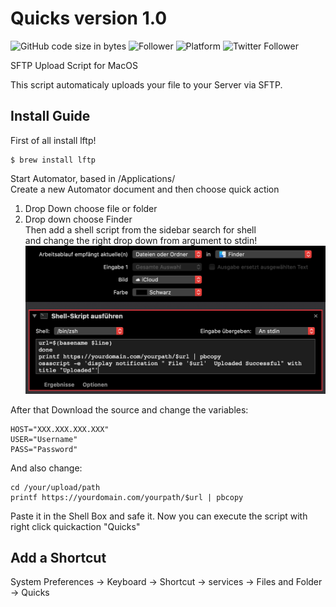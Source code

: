 # Quicks version 1.0
![GitHub code size in bytes](https://img.shields.io/github/languages/code-size/nekogami-dono/quicks)
![Follower](https://img.shields.io/github/followers/nekogami-dono?style=social)
![Platform](https://img.shields.io/badge/platform-macos%2010.15-blue)
![Twitter Follower](https://img.shields.io/twitter/follow/Kenny94_?style=social)


SFTP Upload Script for MacOS

This script automaticaly uploads your file to your Server via SFTP.
## Install Guide
First of all install lftp!  
```
$ brew install lftp
```
Start Automator, based in /Applications/  
Create a new Automator document and then choose quick action  
1. Drop Down choose file or folder  
2. Drop down choose Finder  
Then add a shell script from the sidebar search for shell  
and change the right drop down from argument to stdin!
![Service](https://raw.githubusercontent.com/Nekogami-dono/Quicks/master/service.png)

After that Download the source and change the variables:
```
HOST="XXX.XXX.XXX.XXX"
USER="Username"
PASS="Password"
```
  And also change: 
```
cd /your/upload/path
printf https://yourdomain.com/yourpath/$url | pbcopy
```
Paste it in the Shell Box and safe it.
Now you can execute the script with right click quickaction "Quicks"  
## Add a Shortcut
System Preferences -> Keyboard -> Shortcut -> services -> Files and Folder -> Quicks
